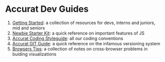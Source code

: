 # Accurat Dev Guides

1. [Getting Started](./GETTING_STARTED.md): a collection of resources for devs, interns and juniors, mid and seniors
2. [Newbie Starter Kit](./STARTER_KIT.md): a quick reference on important features of JS
3. [Accurat Coding Styleguide](./STYLEGUIDE.md): all our coding conventions
4. [Accurat GIT Guide](./GIT.md): a quick reference on the infamous versioning system
5. [Browsers Tips](./BROWSERS.md): a collection of notes on cross-browser problems in buiding visualizations
